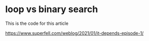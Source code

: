 # loop vs binary search

This is the code for this article

https://www.superfell.com/weblog/2021/01/it-depends-episode-1/
